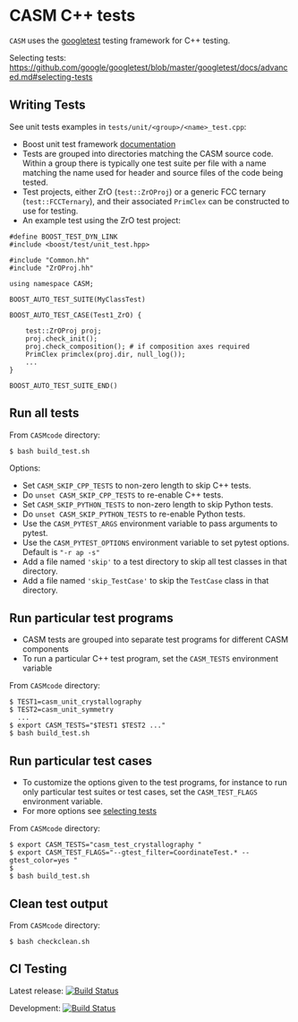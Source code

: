 CASM C++ tests
==========

`CASM` uses the [googletest](https://github.com/google/googletest/blob/master/googletest/docs/primer.md) testing framework for C++ testing.

Selecting tests: https://github.com/google/googletest/blob/master/googletest/docs/advanced.md#selecting-tests


Writing Tests
-------------

See unit tests examples in ``tests/unit/<group>/<name>_test.cpp``:

- Boost unit test framework [documentation](http://www.boost.org/doc/libs/1_42_0/libs/test/doc/html/index.html)
- Tests are grouped into directories matching the CASM source code. Within a group there is typically one test suite per file with a name matching the name used for header and source files of the code being tested.
- Test projects, either ZrO (``test::ZrOProj``) or a generic FCC ternary (``test::FCCTernary``),  and their associated ``PrimClex`` can be constructed to use for testing.
- An example test using the ZrO test project:

```
#define BOOST_TEST_DYN_LINK
#include <boost/test/unit_test.hpp>

#include "Common.hh"
#include "ZrOProj.hh"

using namespace CASM;

BOOST_AUTO_TEST_SUITE(MyClassTest)

BOOST_AUTO_TEST_CASE(Test1_ZrO) {

    test::ZrOProj proj;
    proj.check_init();
    proj.check_composition(); # if composition axes required
    PrimClex primclex(proj.dir, null_log());
    ...
}

BOOST_AUTO_TEST_SUITE_END()
```


Run all tests
-------------

From ``CASMcode`` directory:

```
$ bash build_test.sh
```

Options:

- Set ``CASM_SKIP_CPP_TESTS`` to non-zero length to skip C++ tests.
- Do ``unset CASM_SKIP_CPP_TESTS`` to re-enable C++ tests.
- Set ``CASM_SKIP_PYTHON_TESTS`` to non-zero length to skip Python tests.
- Do ``unset CASM_SKIP_PYTHON_TESTS`` to re-enable Python tests.
- Use the ``CASM_PYTEST_ARGS`` environment variable to pass arguments to pytest.
- Use the ``CASM_PYTEST_OPTIONS`` environment variable to set pytest options. Default is ``"-r ap -s"``
- Add a file named `'skip'` to a test directory to skip all test classes in that directory.
- Add a file named `'skip_TestCase'` to skip the `TestCase` class in that directory.


Run particular test programs
----------------------------
- CASM tests are grouped into separate test programs for different CASM components
- To run a particular C++ test program, set the ``CASM_TESTS`` environment variable

From ``CASMcode`` directory:

```
$ TEST1=casm_unit_crystallography
$ TEST2=casm_unit_symmetry
  ...
$ export CASM_TESTS="$TEST1 $TEST2 ..."
$ bash build_test.sh
```

Run particular test cases
-------------------------

- To customize the options given to the test programs, for instance to run only particular test suites or test cases, set the ``CASM_TEST_FLAGS`` environment variable.
- For more options see [selecting tests](https://github.com/google/googletest/blob/master/googletest/docs/primer.md)


From ``CASMcode`` directory:

```
$ export CASM_TESTS="casm_test_crystallography "
$ export CASM_TEST_FLAGS="--gtest_filter=CoordinateTest.* --gtest_color=yes "
$
$ bash build_test.sh
```

Clean test output
-----------------
From ``CASMcode`` directory:

```
$ bash checkclean.sh
```

CI Testing
----------
Latest release: [![Build Status](https://travis-ci.org/prisms-center/CASMcode.svg?branch=master)](https://travis-ci.org/prisms-center/CASMcode)

Development: [![Build Status](https://travis-ci.org/prisms-center/CASMcode.svg?branch=0.2.X)](https://travis-ci.org/prisms-center/CASMcode)

